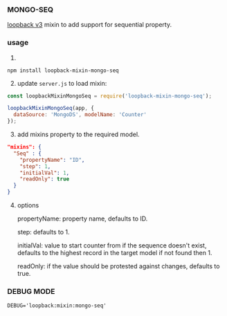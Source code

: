 ### MONGO-SEQ ###

[loopback v3](https://loopback.io/) mixin to add support for sequential property.

### usage ###
1.
```
npm install loopback-mixin-mongo-seq
```
2. update `server.js` to load mixin:

```javascript
const loopbackMixinMongoSeq = require('loopback-mixin-mongo-seq');

loopbackMixinMongoSeq(app, {
  dataSource: 'MongoDS', modelName: 'Counter'
});

```
3. add mixins property to the required model.

```json
"mixins": {
  "Seq" : {
    "propertyName": "ID",
    "step": 1,
    "initialVal": 1,
    "readOnly": true
  }
}
```
4. options

    propertyName: property name, defaults to ID.

    step: defaults to 1.

    initialVal: value to start counter from if the sequence doesn't exist, defaults to the highest record in the target model if not found then 1.
    
    readOnly: if the value should be protested against changes, defaults
    to true.

### DEBUG MODE ###

```
DEBUG='loopback:mixin:mongo-seq'
```
